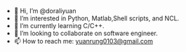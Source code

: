 - 👋 Hi, I’m @doraliyuan
- 👀 I’m interested in Python, Matlab,Shell scripts, and NCL.
- 🌱 I’m currently learning C/C++.
- 💞️ I’m looking to collaborate on software engineer.
- 📫 How to reach me: yuanrung0103@gmail.com

<!---
doraliyuan/doraliyuan is a ✨ special ✨ repository because its `README.md` (this file) appears on your GitHub profile.
You can click the Preview link to take a look at your changes.
--->

